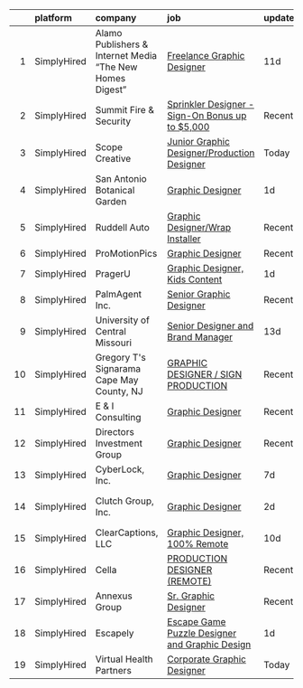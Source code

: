

|    | platform    | company                                                  | job                                                                                                                                                          | update_time   | location                  |
|---:|:------------|:---------------------------------------------------------|:-------------------------------------------------------------------------------------------------------------------------------------------------------------|:--------------|:--------------------------|
|  1 | SimplyHired | Alamo Publishers & Internet Media “The New Homes Digest” | [Freelance Graphic Designer](https://www.simplyhired.com/job/8zlV95MKag0MwDJdH2UZKkuljHiPW97jPtWbn8CCT0RLIzJRL4uXzQ?q=graphic+designer)                      | 11d           | San Antonio, TX           |
|  2 | SimplyHired | Summit Fire & Security                                   | [Sprinkler Designer - Sign-On Bonus up to $5,000](https://www.simplyhired.com/job/yOsOTKQCSngOdSrMzmElktpvMkno7X_DmsHM6-7-Z3RJpXD2hW75ig?q=graphic+designer) | Recently      | Portsmouth, VA            |
|  3 | SimplyHired | Scope Creative                                           | [Junior Graphic Designer/Production Designer](https://www.simplyhired.com/job/evYHmsxGtB8DTA_Kp0vzruLdEzaK7GjXzEJVrxdl6ekdbn1ww4ku7Q?q=graphic+designer)     | Today         | Remote                    |
|  4 | SimplyHired | San Antonio Botanical Garden                             | [Graphic Designer](https://www.simplyhired.com/job/8XK-FTGslv0Ix9UBg9jde0pTZrEfnm0C9KEGs3Hfs5esQG0_YbgJeg?q=graphic+designer)                                | 1d            | San Antonio, TX           |
|  5 | SimplyHired | Ruddell Auto                                             | [Graphic Designer/Wrap Installer](https://www.simplyhired.com/job/ajBuBy_i5ox-3IxXVO1Z0h4bkN1J6RZN4kDRj4Q2JSc_MWJ3RHVkbQ?q=graphic+designer)                 | Recently      | Port Angeles, WA          |
|  6 | SimplyHired | ProMotionPics                                            | [Graphic Designer](https://www.simplyhired.com/job/LyEEx8TCHM-TBJd9ipMTIIjDDrQX6K7w00d0JurhxZ_XOyHeMY1rqg?q=graphic+designer)                                | Recently      | Remote                    |
|  7 | SimplyHired | PragerU                                                  | [Graphic Designer, Kids Content](https://www.simplyhired.com/job/42uiJIlA_og_c1MAkoqX241v6MjMdAu6rsr1rpQGLQDX9nfwICltxA?q=graphic+designer)                  | 1d            | Remote                    |
|  8 | SimplyHired | PalmAgent Inc.                                           | [Senior Graphic Designer](https://www.simplyhired.com/job/aO6jXnl9diYppPH_n9uH1bU4OrSWzUf9kuLDw2iP855SOqYtBTiGXQ?q=graphic+designer)                         | Recently      | Southlake, TX             |
|  9 | SimplyHired | University of Central Missouri                           | [Senior Designer and Brand Manager](https://www.simplyhired.com/job/fgt5-S4pjrX_p2ErnUCasTqjbXih82qK9_Z3iaYzGrCspQJjjc4tDA?q=graphic+designer)               | 13d           | Warrensburg, MO           |
| 10 | SimplyHired | Gregory T's Signarama Cape May County, NJ                | [GRAPHIC DESIGNER / SIGN PRODUCTION](https://www.simplyhired.com/job/exBLqCJ6kxNeRLEaBqpB-pMfryuy2xlNZARAvjgePvgJnCtFrG9kUQ?q=graphic+designer)              | Recently      | Egg Harbor Township, NJ   |
| 11 | SimplyHired | E & I Consulting                                         | [Graphic Designer](https://www.simplyhired.com/job/mCYYG4wsoIh_u2ynkPiK_noBV_4b4WDA6TEkQ6MhTovPIbtAocr87w?q=graphic+designer)                                | Recently      | Remote                    |
| 12 | SimplyHired | Directors Investment Group                               | [Graphic Designer](https://www.simplyhired.com/job/lwFB-IFPPDdhloaijqBwddfJUHKHlrmCl5Rm4qk6xWpCkNF95M1C7w?q=graphic+designer)                                | Recently      | Abilene, TX               |
| 13 | SimplyHired | CyberLock, Inc.                                          | [Graphic Designer](https://www.simplyhired.com/job/r8gYUjiGO3nJghNwzDGuT0q6wrxHZLQmOqi7urzIP4Yubq4PAT0McQ?q=graphic+designer)                                | 7d            | Corvallis, OR             |
| 14 | SimplyHired | Clutch Group, Inc.                                       | [Graphic Designer](https://www.simplyhired.com/job/Z5RNPAxd3mhvYOqYj7QKYhmTdXUDNFciZVKjFaf1VginIi25yg6VyQ?q=graphic+designer)                                | 2d            | United States +1 location |
| 15 | SimplyHired | ClearCaptions, LLC                                       | [Graphic Designer, 100% Remote](https://www.simplyhired.com/job/WGfUSB8QYF2PHXH1RfopX9_Py9PLpv76N9ymn5cKbMMkVriH8bD3Kg?q=graphic+designer)                   | 10d           | Remote                    |
| 16 | SimplyHired | Cella                                                    | [PRODUCTION DESIGNER (REMOTE)](https://www.simplyhired.com/job/jphCQTBZ3XUNnrEbnNGlePiM-sZU_vHFRC7yadwCus4q2uLi3XX4UA?q=graphic+designer)                    | Recently      | Remote                    |
| 17 | SimplyHired | Annexus Group                                            | [Sr. Graphic Designer](https://www.simplyhired.com/job/QzjZWeLZjIgROqVkMYQTogb1NirWBk8_Ebmdaf8zXJ8LltxEnFwb7A?q=graphic+designer)                            | Recently      | Scottsdale, AZ            |
| 18 | SimplyHired | Escapely                                                 | [Escape Game Puzzle Designer and Graphic Design](https://www.simplyhired.com/job/YDvPlOkISOq0ykckDPCyXaENpJGEurxXzv1t946TrYmUt4RWJSmadg?q=graphic+designer)  | 1d            | Remote                    |
| 19 | SimplyHired | Virtual Health Partners                                  | [Corporate Graphic Designer](https://www.simplyhired.com/job/wpXKSvNgVCrw6TvwDdEqkgaNDDIbRpku23Fn-BsOPTSQr3dv1FdQ_A?q=graphic+designer)                      | Today         | Remote                    |